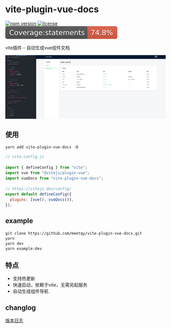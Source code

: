 # vite-plugin-vue-docs

[![npm version](https://badgen.net/npm/v/vite-plugin-vue-docs)](https://www.npmjs.com/package/vite-plugin-vue-docs)
[![license](https://badgen.net/npm/license/vite-plugin-vue-docs)](https://github.com/hannoeru/vite-plugin-vue-docs/blob/main/LICENSE)
![jest coverage](./badges/badge-statements.svg)

vite插件 - 自动生成vue组件文档

![](./preview.png)

## 使用

``` shell
yarn add vite-plugin-vue-docs -D
```

``` js
// vite.config.js

import { defineConfig } from "vite";
import vue from "@vitejs/plugin-vue";
import vueDocs from "vite-plugin-vue-docs";

// https://vitejs.dev/config/
export default defineConfig({
  plugins: [vue(), vueDocs()],
});

```

## example

```shell
git clone https://github.com/meetqy/vite-plugin-vue-docs.git
yarn 
yarn dev
yarn example:dev
```

## 特点

* 支持热更新
* 快速启动，依赖于vite，无需另起服务
* 自动生成组件导航

## changlog

[版本日志](./CHANGELOG.md)